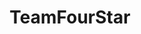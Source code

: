 ---
title: TeamFourStar
crosslinks:
- Serendipity
- whowouldwin
- rupaulsdragrace
- dragoncon
- Parahumans
- ChargeYourPhone
- highqualitygifs
- MarkMyWords
- Naruto
- naruto
- nintendo
- pics
- Toonami
---